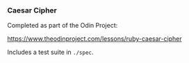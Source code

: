 ### Caesar Cipher

Completed as part of the Odin Project:

https://www.theodinproject.com/lessons/ruby-caesar-cipher

Includes a test suite in `./spec`.